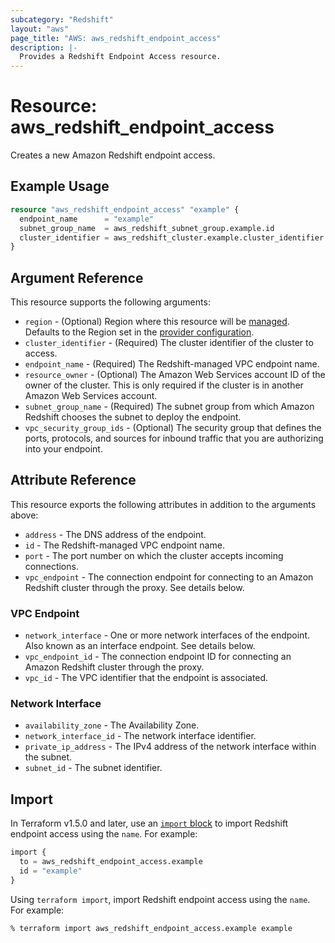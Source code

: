 ```yaml
---
subcategory: "Redshift"
layout: "aws"
page_title: "AWS: aws_redshift_endpoint_access"
description: |-
  Provides a Redshift Endpoint Access resource.
---
```


# Resource: aws_redshift_endpoint_access

Creates a new Amazon Redshift endpoint access.

## Example Usage

```terraform
resource "aws_redshift_endpoint_access" "example" {
  endpoint_name      = "example"
  subnet_group_name  = aws_redshift_subnet_group.example.id
  cluster_identifier = aws_redshift_cluster.example.cluster_identifier
}
```

## Argument Reference

This resource supports the following arguments:

* `region` - (Optional) Region where this resource will be [managed](https://docs.aws.amazon.com/general/latest/gr/rande.html#regional-endpoints). Defaults to the Region set in the [provider configuration](https://registry.terraform.io/providers/hashicorp/aws/latest/docs#aws-configuration-reference).
* `cluster_identifier` - (Required) The cluster identifier of the cluster to access.
* `endpoint_name` - (Required) The Redshift-managed VPC endpoint name.
* `resource_owner` - (Optional) The Amazon Web Services account ID of the owner of the cluster. This is only required if the cluster is in another Amazon Web Services account.
* `subnet_group_name` - (Required) The subnet group from which Amazon Redshift chooses the subnet to deploy the endpoint.
* `vpc_security_group_ids` - (Optional) The security group that defines the ports, protocols, and sources for inbound traffic that you are authorizing into your endpoint.

## Attribute Reference

This resource exports the following attributes in addition to the arguments above:

* `address` - The DNS address of the endpoint.
* `id` - The Redshift-managed VPC endpoint name.
* `port` - The port number on which the cluster accepts incoming connections.
* `vpc_endpoint` - The connection endpoint for connecting to an Amazon Redshift cluster through the proxy. See details below.

### VPC Endpoint

* `network_interface` - One or more network interfaces of the endpoint. Also known as an interface endpoint. See details below.
* `vpc_endpoint_id` - The connection endpoint ID for connecting an Amazon Redshift cluster through the proxy.
* `vpc_id` - The VPC identifier that the endpoint is associated.

### Network Interface

* `availability_zone` - The Availability Zone.
* `network_interface_id` - The network interface identifier.
* `private_ip_address` - The IPv4 address of the network interface within the subnet.
* `subnet_id` - The subnet identifier.

## Import

In Terraform v1.5.0 and later, use an [`import` block](https://developer.hashicorp.com/terraform/language/import) to import Redshift endpoint access using the `name`. For example:

```terraform
import {
  to = aws_redshift_endpoint_access.example
  id = "example"
}
```

Using `terraform import`, import Redshift endpoint access using the `name`. For example:

```console
% terraform import aws_redshift_endpoint_access.example example
```
